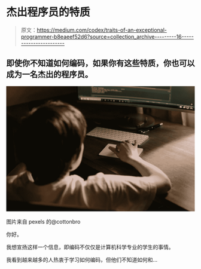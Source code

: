 # 杰出程序员的特质

> 原文：<https://medium.com/codex/traits-of-an-exceptional-programmer-b8eaeef52d6?source=collection_archive---------16----------------------->

## 即使你不知道如何编码，如果你有这些特质，你也可以成为一名杰出的程序员。

![](img/0b09d5b5ac5e39ea4adf3b4986582271.png)

图片来自 pexels 的@cottonbro

你好。

我想宣扬这样一个信息，即编码不仅仅是计算机科学专业的学生的事情。

我看到越来越多的人热衷于学习如何编码，但他们不知道如何和…